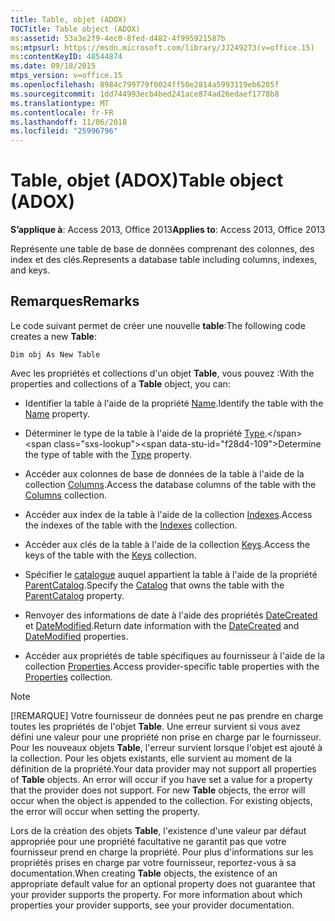 ```yaml
---
title: Table, objet (ADOX)
TOCTitle: Table object (ADOX)
ms:assetid: 53a3e2f9-4ec0-8fed-d482-4f995921587b
ms:mtpsurl: https://msdn.microsoft.com/library/JJ249273(v=office.15)
ms:contentKeyID: 48544874
ms.date: 09/18/2015
mtps_version: v=office.15
ms.openlocfilehash: 8984c799779f0024ff50e2814a5993119eb6205f
ms.sourcegitcommit: 1dd744993ecb4bed241ace874ad26edaef1778b8
ms.translationtype: MT
ms.contentlocale: fr-FR
ms.lasthandoff: 11/06/2018
ms.locfileid: "25996796"
---
```

# <a name="table-object-adox"></a><span data-ttu-id="f28d4-102">Table, objet (ADOX)</span><span class="sxs-lookup"><span data-stu-id="f28d4-102">Table object (ADOX)</span></span>

<span data-ttu-id="f28d4-103">**S’applique à**: Access 2013, Office 2013</span><span class="sxs-lookup"><span data-stu-id="f28d4-103">**Applies to**: Access 2013, Office 2013</span></span>

<span data-ttu-id="f28d4-104">Représente une table de base de données comprenant des colonnes, des index et des clés.</span><span class="sxs-lookup"><span data-stu-id="f28d4-104">Represents a database table including columns, indexes, and keys.</span></span>

## <a name="remarks"></a><span data-ttu-id="f28d4-105">Remarques</span><span class="sxs-lookup"><span data-stu-id="f28d4-105">Remarks</span></span>

<span data-ttu-id="f28d4-106">Le code suivant permet de créer une nouvelle **table**:</span><span class="sxs-lookup"><span data-stu-id="f28d4-106">The following code creates a new **Table**:</span></span>

`Dim obj As New Table`

<span data-ttu-id="f28d4-107">Avec les propriétés et collections d'un objet **Table**, vous pouvez :</span><span class="sxs-lookup"><span data-stu-id="f28d4-107">With the properties and collections of a **Table** object, you can:</span></span>

- <span data-ttu-id="f28d4-108">Identifier la table à l'aide de la propriété [Name](name-property-adox.md).</span><span class="sxs-lookup"><span data-stu-id="f28d4-108">Identify the table with the [Name](name-property-adox.md) property.</span></span>

- <span data-ttu-id="f28d4-109">Déterminer le type de la table à l'aide de la propriété [Type](https://msdn.microsoft.com/library/jj250042\(v=office.15\)).</span><span class="sxs-lookup"><span data-stu-id="f28d4-109">Determine the type of table with the [Type](https://msdn.microsoft.com/library/jj250042\(v=office.15\)) property.</span></span>

- <span data-ttu-id="f28d4-110">Accéder aux colonnes de base de données de la table à l'aide de la collection [Columns](columns-collection-adox.md).</span><span class="sxs-lookup"><span data-stu-id="f28d4-110">Access the database columns of the table with the [Columns](columns-collection-adox.md) collection.</span></span>

- <span data-ttu-id="f28d4-111">Accéder aux index de la table à l'aide de la collection [Indexes](indexes-collection-adox.md).</span><span class="sxs-lookup"><span data-stu-id="f28d4-111">Access the indexes of the table with the [Indexes](indexes-collection-adox.md) collection.</span></span>

- <span data-ttu-id="f28d4-112">Accéder aux clés de la table à l'aide de la collection [Keys](keys-collection-adox.md).</span><span class="sxs-lookup"><span data-stu-id="f28d4-112">Access the keys of the table with the [Keys](keys-collection-adox.md) collection.</span></span>

- <span data-ttu-id="f28d4-113">Spécifier le [catalogue](catalog-object-adox.md) auquel appartient la table à l'aide de la propriété [ParentCatalog](parentcatalog-property-adox.md).</span><span class="sxs-lookup"><span data-stu-id="f28d4-113">Specify the [Catalog](catalog-object-adox.md) that owns the table with the [ParentCatalog](parentcatalog-property-adox.md) property.</span></span>

- <span data-ttu-id="f28d4-114">Renvoyer des informations de date à l'aide des propriétés [DateCreated](datecreated-property-adox.md) et [DateModified](datemodified-property-adox.md).</span><span class="sxs-lookup"><span data-stu-id="f28d4-114">Return date information with the [DateCreated](datecreated-property-adox.md) and [DateModified](datemodified-property-adox.md) properties.</span></span>

- <span data-ttu-id="f28d4-115">Accéder aux propriétés de table spécifiques au fournisseur à l'aide de la collection [Properties](properties-collection-ado.md).</span><span class="sxs-lookup"><span data-stu-id="f28d4-115">Access provider-specific table properties with the [Properties](properties-collection-ado.md) collection.</span></span>


> [!NOTE]
> <span data-ttu-id="f28d4-p101">[!REMARQUE] Votre fournisseur de données peut ne pas prendre en charge toutes les propriétés de l'objet **Table**. Une erreur survient si vous avez défini une valeur pour une propriété non prise en charge par le fournisseur. Pour les nouveaux objets **Table**, l'erreur survient lorsque l'objet est ajouté à la collection. Pour les objets existants, elle survient au moment de la définition de la propriété.</span><span class="sxs-lookup"><span data-stu-id="f28d4-p101">Your data provider may not support all properties of **Table** objects. An error will occur if you have set a value for a property that the provider does not support. For new **Table** objects, the error will occur when the object is appended to the collection. For existing objects, the error will occur when setting the property.</span></span>

<span data-ttu-id="f28d4-p102">Lors de la création des objets **Table**, l'existence d'une valeur par défaut appropriée pour une propriété facultative ne garantit pas que votre fournisseur prend en charge la propriété. Pour plus d'informations sur les propriétés prises en charge par votre fournisseur, reportez-vous à sa documentation.</span><span class="sxs-lookup"><span data-stu-id="f28d4-p102">When creating **Table** objects, the existence of an appropriate default value for an optional property does not guarantee that your provider supports the property. For more information about which properties your provider supports, see your provider documentation.</span></span>

